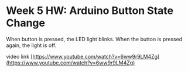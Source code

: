 # Week 5 HW: Arduino Button State Change #

When button is pressed, the LED light blinks. When the button is pressed again, the light is off.

video link [https://www.youtube.com/watch?v=6ww9r9LM4Zg](https://www.youtube.com/watch?v=6ww9r9LM4Zg)
